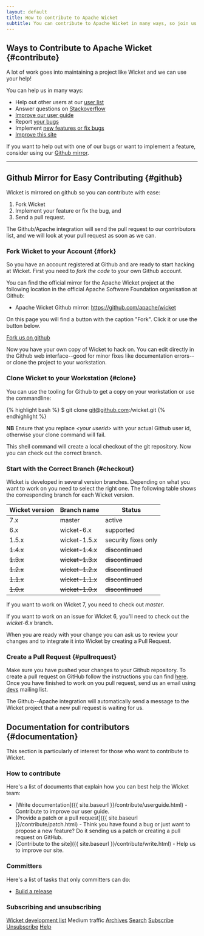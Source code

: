 ```yaml
---
layout: default
title: How to contribute to Apache Wicket
subtitle: You can contribute to Apache Wicket in many ways, so join us and make Wicket better!
---
```


## Ways to Contribute to Apache Wicket {#contribute}

A lot of work goes into maintaining a project like Wicket and we can
use your help!

You can help us in many ways:

- Help out other users at our [user list](../help/email.html)
- Answer questions on <a href="http://stackoverflow.com/questions/tagged/wicket" rel="nofollow">Stackoverflow</a>
- [Improve our user guide](userguide.html)
- Report [your bugs](../help/#reportbug)
- Implement [new features or fix bugs](patch.html)
- [Improve this site](write.html)

If you want to help out with one of our bugs or want to implement a
feature, consider using our [Github mirror](#github).

---

## Github Mirror for Easy Contributing {#github}

Wicket is mirrored on github so you can contribute with ease:

1. Fork Wicket
2. Implement your feature or fix the bug, and
3. Send a pull request.

The Github/Apache integration will send the pull request to our
contributors list, and we will look at your pull request as soon as we
can.

### Fork Wicket to your Account {#fork}

So you have an account registered at Github and are ready to start
hacking at Wicket. First you need to _fork the code_ to your own Github
account.

You can find the official mirror for the Apache Wicket project at the
following location in the official Apache Software Foundation
organisation at Github:

- Apache Wicket Github mirror: <a
  href="https://github.com/apache/wicket"
  rel="nofollow">https://github.com/apache/wicket</a>

On this page you will find a button with the caption "Fork". Click it
or use the button below.

<a class="button" rel="nofollow" href="https://github.com/apache/wicket/fork">
	<i class="fa fa-github"></i> Fork us on github
</a>

Now you have your own copy of Wicket to hack on. You can edit directly
in the Github web interface--good for minor fixes like documentation
errors--or clone the project to your workstation.

### Clone Wicket to your Workstation {#clone}

You can use the tooling for Github to get a copy on your workstation or
use the commandline:

{% highlight bash %}
$ git clone git@github.com:<your userid>/wicket.git
{% endhighlight %}

**NB** Ensure that you replace _\<your userid\>_ with your actual
Github user id, otherwise your clone command will fail.
    
This shell command will create a local checkout of the git repository.
Now you can check out the correct branch.

### Start with the Correct Branch {#checkout}

Wicket is developed in several version branches. Depending on what you
want to work on you need to select the right one. The following table
shows the corresponding branch for each Wicket version.

<table>
    <thead>
        <tr>
            <th>Wicket version</th>
            <th>Branch name</th>
			<th>Status</th>
        </tr>
    </thead>
    <tbody>
        <tr>
            <td>7.x</td>
            <td>master</td>
			<td>active</td>
        </tr>
        <tr>
            <td>6.x</td>
            <td>wicket-6.x</td>
			<td>supported</td>
        </tr>
        <tr>
            <td>1.5.x</td>
            <td>wicket-1.5.x</td>
			<td>security fixes only</td>
        </tr>
        <tr>
            <td><s>1.4.x</s></td>
            <td><s>wicket-1.4.x</s></td>
			<td><s>discontinued</s></td>
        </tr>
        <tr>
            <td><s>1.3.x</s></td>
            <td><s>wicket-1.3.x</s></td>
			<td><s>discontinued</s></td>
        </tr>
        <tr>
            <td><s>1.2.x</s></td>
            <td><s>wicket-1.2.x</s></td>
			<td><s>discontinued</s></td>
        </tr>
        <tr>
            <td><s>1.1.x</s></td>
            <td><s>wicket-1.1.x</s></td>
			<td><s>discontinued</s></td>
        </tr>
        <tr>
            <td><s>1.0.x</s></td>
            <td><s>wicket-1.0.x</s></td>
			<td><s>discontinued</s></td>
        </tr>
    </tbody>
</table>    

If you want to work on Wicket 7, you need to check out _master_.

If you want to work on an issue for Wicket 6, you'll need to check out
the _wicket-6.x_ branch.

When you are ready with your change you can ask us to review your
changes and to integrate it into Wicket by creating a Pull Request.

### Create a Pull Request {#pullrequest}

Make sure you have pushed your changes to your Github repository. To
create a pull request on GitHub follow the instructions you can find <a
href="https://help.github.com/articles/creating-a-pull-request/"
rel="nofollow">here</a>. Once you have finished to work on you pull
request, send us an email using [devs](mailto:dev@wicket.apache.org)
mailing list.

The Github--Apache integration will automatically send a message to the
Wicket project that a new pull request is waiting for us.

## Documentation for contributors {#documentation}

This section is particularly of interest for those who want to
contribute to Wicket.

### How to contribute

Here's a list of documents that explain how you can best help the Wicket team:

- [Write documentation]({{ site.baseurl }}/contribute/userguide.html) - Contribute to improve our user guide.
- [Provide a patch or a pull request]({{ site.baseurl }}/contribute/patch.html) - Think you have found a bug or just want to propose a new feature? Do it sending us a patch or creating a pull request on GitHub.
- [Contribute to the site]({{ site.baseurl }}/contribute/write.html) - Help us to improve our site.

### Committers

Here's a list of tasks that only committers can do:

- <a href="{{ site.baseurl }}/contribute/release.html">Build a release</a>

### Subscribing and unsubscribing ##

<a href="mailto:dev@wicket.apache.org">Wicket development list</a>
Medium traffic
<a href="http://mail-archives.apache.org/mod_mbox/wicket-dev/">Archives</a>
<a href="http://wicket-dev.markmail.org/">Search</a>
<a href="mailto:dev-subscribe@wicket.apache.org?subject=Subscribe to Apache Wicket development list">Subscribe</a>
<a href="mailto:dev-unsubscribe@wicket.apache.org?subject=Unsubscribe from Apache Wicket development list">Unsubscribe</a>
<a href="mailto:dev-help@wicket.apache.org?subject=Help for Apache Wicket development list">Help</a>

